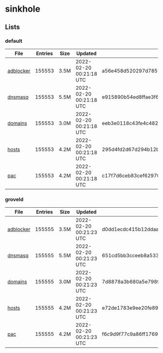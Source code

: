 # sinkhole

## Lists

### default

|File|Entries|Size|Updated|Hash|
|-|-|-|-|-|
|[adblocker](https://raw.githubusercontent.com/groveld/sinkhole/lists/default/adblocker.txt)|155553|3.5M|2022-02-20 00:21:18 UTC|a56e458d520297d785148a61c7a920c380ccb1e7f44f1389d9c299139a773718|
|[dnsmasq](https://raw.githubusercontent.com/groveld/sinkhole/lists/default/dnsmasq.txt)|155553|5.5M|2022-02-20 00:21:18 UTC|e915890b54ed8ffae3f6935c14135e6d6583f67acd2f7570042d176377e4bd57|
|[domains](https://raw.githubusercontent.com/groveld/sinkhole/lists/default/domains.txt)|155553|3.0M|2022-02-20 00:21:18 UTC|eeb3e0118c43fe4c4825aa4aad7b31eb2fb504d171f87d63527cabc6e0101bd0|
|[hosts](https://raw.githubusercontent.com/groveld/sinkhole/lists/default/hosts.txt)|155553|4.2M|2022-02-20 00:21:18 UTC|295d4fd2d67d294b12b348091fb85162b7d9c96d62ecf76b3c82c469e112d6bc|
|[pac](https://raw.githubusercontent.com/groveld/sinkhole/lists/default/pac.txt)|155553|4.2M|2022-02-20 00:21:18 UTC|c17f7d6ceb83cef62970461f0e7a096f18c97f2270a4776c4732a1adf353628e|

### groveld

|File|Entries|Size|Updated|Hash|
|-|-|-|-|-|
|[adblocker](https://raw.githubusercontent.com/groveld/sinkhole/lists/groveld/adblocker.txt)|155555|3.5M|2022-02-20 00:21:23 UTC|d0dd1ecdc415b12ddaa20b8a761df1bd583b5df8440dc40c93b84f6aaae2b62d|
|[dnsmasq](https://raw.githubusercontent.com/groveld/sinkhole/lists/groveld/dnsmasq.txt)|155555|5.5M|2022-02-20 00:21:23 UTC|651cd5bb3cceeb8a533c7a10587a44fd9240b6fe5900c3589e62ee9a1fdaae81|
|[domains](https://raw.githubusercontent.com/groveld/sinkhole/lists/groveld/domains.txt)|155555|3.0M|2022-02-20 00:21:23 UTC|7d8878a3b680a5e798f1a5759c81b5281fce0447a02bc83083ceffdfccc241e4|
|[hosts](https://raw.githubusercontent.com/groveld/sinkhole/lists/groveld/hosts.txt)|155555|4.2M|2022-02-20 00:21:23 UTC|e72de1783e9ee20fe89218609a1c7c43e659855621835dabce646d32c895c3f5|
|[pac](https://raw.githubusercontent.com/groveld/sinkhole/lists/groveld/pac.txt)|155555|4.2M|2022-02-20 00:21:23 UTC|f6c9d9f77c9a86ff1769726f9a61b5186a1b8d5f888e91a329636ee85626b309|
